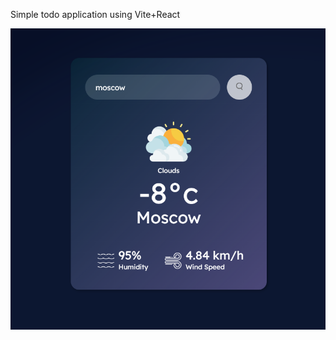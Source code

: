 Simple todo application using Vite+React

![alt text](https://github.com/DrStone10/WaetherApp/blob/main/src/assets/weather.PNG?raw=true)
